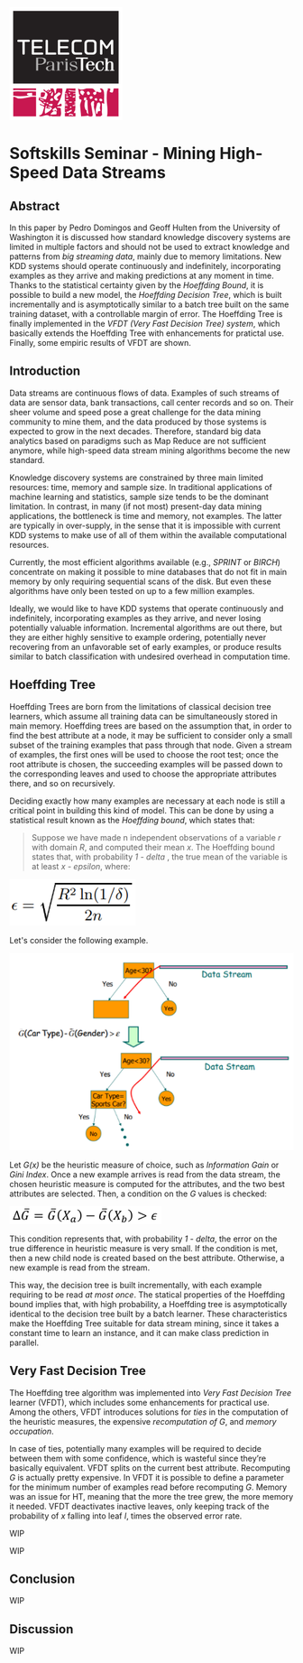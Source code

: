 ![paristech](./images/paristech.png)

# Softskills Seminar - Mining High-Speed Data Streams

## Abstract

In this paper by Pedro Domingos and Geoff Hulten from the University of Washington it is discussed how standard knowledge discovery systems are limited in multiple factors and should not be used to extract knowledge and patterns from *big streaming data*, mainly due to memory limitations. New KDD systems should operate continuously and indefinitely, incorporating examples as they arrive and making predictions at any moment in time. Thanks to the statistical certainty given by the *Hoeffding Bound*, it is possible to build a new model, the *Hoeffding Decision Tree*, which is built incrementally and is asymptotically similar to a batch tree built on the same training dataset, with a controllable margin of error. The Hoeffding Tree is finally implemented in the *VFDT (Very Fast Decision Tree) system*, which basically extends the Hoeffding Tree with enhancements for pratictal use. Finally, some empiric results of VFDT are shown.  

## Introduction

<!-- Concepts of Data Stream Mining -->

Data streams are continuous flows of data. Examples of such streams of data are sensor data, bank transactions, call center records and so on. Their sheer volume and speed pose a great challenge for the data mining community to mine them, and the data produced by those systems is expected to grow in the next decades. Therefore, standard big data analytics based on paradigms such as Map Reduce are not sufficient anymore, while high-speed data stream mining algorithms become the new standard.

<!-- The failure of standard KDD systems -->

Knowledge discovery systems are constrained by three main limited resources: time, memory and sample size. In traditional applications of machine learning and statistics, sample size tends to be the dominant limitation. In contrast, in many (if not most) present-day data mining applications, the bottleneck is time and memory, not examples. The latter are typically in over-supply, in the sense that it is impossible with current KDD systems to make use of all of them within the available computational resources.

Currently, the most efficient algorithms available (e.g., *SPRINT* or *BIRCH*) concentrate on making it possible to mine databases that do not fit in main memory by only requiring sequential scans of the disk. But even these algorithms have only been tested on up to a few million examples.

Ideally, we would like to have KDD systems that operate continuously and indefinitely, incorporating examples as they arrive, and never losing potentially valuable information. Incremental algorithms are out there, but they are either highly sensitive to example ordering, potentially never recovering from an unfavorable set of early examples, or produce results similar to batch classification with undesired overhead in computation time.

## Hoeffding Tree

<!-- Hoeffding Tree -->

Hoeffding Trees are born from the limitations of classical decision tree learners, which assume all training data can be simultaneously stored in main memory. Hoeffding trees are based on the assumption that, in order to find the best attribute at a node, it may be sufficient to consider only a small subset of the training examples that pass through that node. Given a stream of examples, the first ones will be used to choose the root test; once the root attribute is chosen, the succeeding examples will be passed down to the corresponding leaves and used to choose the appropriate attributes there, and so on recursively.

<!-- Hoeffding bound -->

Deciding exactly how many examples are necessary at each node is still a critical point in building this kind of model. This can be done by using a statistical result known as the *Hoeffding bound*, which states that:

>Suppose we have made n independent observations of a variable *r* with domain *R*, and computed their mean *x*. The Hoeffding bound states that, with probability *1 - delta* , the true mean of the variable is at least *x - epsilon*, where:

![epsilon](./images/epsilon.png)

<!-- Hoeffding Tree : example -->

Let's consider the following example.

![HT_example](./images/HT_example.png)

Let *G(x)* be the heuristic measure of choice, such as *Information Gain* or *Gini Index*. Once a new example arrives is read from the data stream, the chosen heuristic measure is computed for the attributes, and the two best attributes are selected. Then, a condition on the *G* values is checked:

![condition](./images/condition.png)

This condition represents that, with probability *1 - delta*, the error on the true difference in heuristic measure is very small. If the condition is met, then a new child node is created based on the best attribute. Otherwise, a new example is read from the stream.

This way, the decision tree is built incrementally, with each example requiring to be read *at most once*. The statical properties of the Hoeffding bound implies that, with high probability, a Hoeffding tree is asymptotically identical to the decision tree built by a batch learner. These characteristics make the Hoeffding Tree suitable for data stream mining, since it takes a constant time to learn an instance, and it can make class prediction in parallel.

## Very Fast Decision Tree

<!-- VFDT -->

The Hoeffding tree algorithm was implemented into *Very Fast Decision Tree* learner (VFDT), which includes some enhancements for practical use. Among the others, VFDT introduces solutions for *ties* in the computation of the heuristic measures, the expensive *recomputation of G*, and *memory occupation*.

In case of ties, potentially many examples will be required to decide between them with some confidence, which is wasteful since they’re basically equivalent. VFDT splits on the current best attribute. Recomputing *G* is actually pretty expensive. In VFDT it is possible to define a parameter for the minimum number of examples read before recomputing *G*. Memory was an issue for HT, meaning that the more the tree grew, the more memory it needed. VFDT deactivates inactive leaves, only keeping track of the probability of *x* falling into leaf *l*, times the observed error rate.

<!-- Results -->

WIP

<!-- Application : Web Caching -->

WIP

## Conclusion

<!-- Rooms for improvement -->

WIP

## Discussion

<!-- Need to find a way to know the question asked -->

WIP

